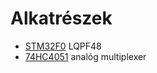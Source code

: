 # Alkatrészek

* [STM32F0][stm32f0] LQPF48
* [74HC4051][analog-mux] analóg multiplexer

[stm32f0]: https://hu.farnell.com/w/c/semiconductors-ics/microcontrollers-mcu/16-32-bit-microcontrollers-mcu-arm?no-of-pins=48pins&mcu-case-style=lqfp&supply-voltage-max=3.6v&packaging=each&range=inc-in-stock&st=stm32f0
[analog-mux]: https://hu.farnell.com/nexperia/74hc4051d/ic-cmos-mux-demux-soic16/dp/1201327?st=74HC4051

